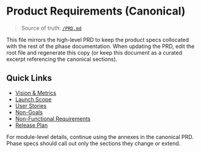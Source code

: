 # Product Requirements (Canonical)

> Source of truth: [`/PRD.md`](../../PRD.md)

This file mirrors the high-level PRD to keep the product specs collocated with the rest of the phase documentation. When updating the PRD, edit the root file and regenerate this copy (or keep this document as a curated excerpt referencing the canonical sections).

## Quick Links

- [Vision & Metrics](../../PRD.md#A.-Project-Vision-&-Objectives)
- [Launch Scope](../../PRD.md#B.-Scope-(Launch))
- [User Stories](../../PRD.md#C.-User-Stories-(top-level))
- [Non-Goals](../../PRD.md#B.-Scope-(Launch))
- [Non-Functional Requirements](../../PRD.md#E.-Non-Functional-Requirements-(project))
- [Release Plan](../../PRD.md#F.-Release-Plan)

For module-level details, continue using the annexes in the canonical PRD. Phase specs should call out only the sections they change or extend.
